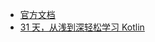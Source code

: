 - [官方文档](http://kotlin.liying-cn.net/docs/reference_zh/idioms.html)
- [31 天，从浅到深轻松学习 Kotlin](https://mp.weixin.qq.com/s?__biz=MzAwODY4OTk2Mg==&mid=2652046391&idx=1&sn=46efa48076a4533f355af6351b76c012&chksm=808ca472b7fb2d64afc89edf6beba1540e5a6ff49ad6346bd5d72b3957fa5f9323e07b8aab03&mpshare=1&srcid=09203PTUHaW3yVHzWUJtSCEj&sharer_sharetime=1568967172799&sharer_shareid=b1bd849f2171c76d85cec91c6c404e03&pass_ticket=FtJIYftZ2LnVsWyTglT7iKaAMrNz3wnAzb70ngb7AE4=&scene=21#wechat_redirect)